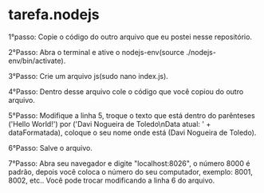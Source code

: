 # tarefa.nodejs
1°passo: Copie o código do outro arquivo que eu postei nesse repositório.

2°Passo: Abra o terminal e ative o nodejs-env(source ./nodejs-env/bin/activate). 

3°Passo: Crie um arquivo js(sudo nano index.js). 

4°Passo: Dentro desse arquivo cole o código que você copiou do outro arquivo. 

5°Passo: Modifique a linha 5, troque o texto que está dentro do parênteses ('Hello World!') por ('Davi Nogueira de Toledo\nData atual: ' + dataFormatada), coloque o seu nome onde está (Davi Nogueira de Toledo).

6°Passo: Salve o arquivo. 

7°Passo: Abra seu navegador e digite "localhost:8026", o número 8000 é padrão, depois você coloca o número do seu computador, exemplo: 8001, 8002, etc.. Você pode trocar modificando a linha 6 do arquivo.

